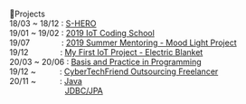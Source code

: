 <br/>
📖Projects<br/>
18/03 ~ 18/12 : <a href = "https://github.com/0712023/S_Hero">S-HERO</a><br/>
19/01 ~ 19/02 : <a href = "https://github.com/0712023/2018-Winter-Co_op2018 Winter Co-op</a><br/>
19/01&emsp;&emsp;&emsp;&emsp;: <a href = "https://github.com/0712023/2019-Creative-Coding-School">2019 IoT Coding School</a><br/>
19/07&emsp;&emsp;&emsp;&emsp;: <a href = "https://github.com/0712023/Mentoring_Arduino-Mood-Light">2019 Summer Mentoring - Mood Light Project</a><br/>
19/12&emsp;&emsp;&emsp;&emsp;: <a href = "https://github.com/0712023/IoT_Project">My First IoT Project - Electric Blanket</a><br/>
20/03 ~ 20/06 : <a href = "https://github.com/0712023/Basis-and-Practice-in-Programming">Basis and Practice in Programming</a><br/>
19/12 ~&emsp;&emsp;&emsp;: <a href = "https://github.com/0712023/Cyber_Tech_Friend-Freelancer">CyberTechFriend Outsourcing Freelancer</a><br/>
20/11 ~&emsp;&emsp;&emsp;: <a href = "https://github.com/0712023/Cyber_Tech_Friend-Freelancer">Java</a><br/>
  &emsp;&emsp;&emsp;&emsp;&emsp;&emsp;&emsp;<a href = "https://github.com/0712023/Cyber_Tech_Friend-Freelancer">JDBC/JPA</a><br/>
